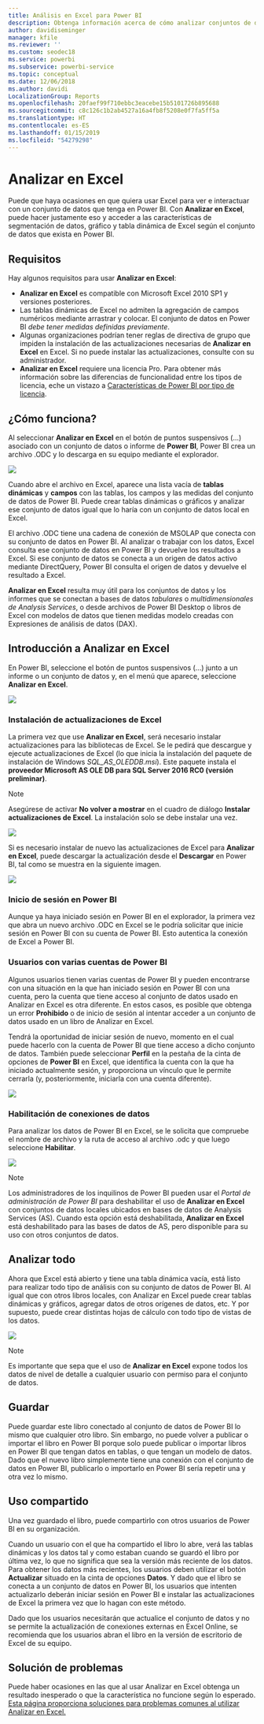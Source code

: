 ```yaml
---
title: Análisis en Excel para Power BI
description: Obtenga información acerca de cómo analizar conjuntos de datos de Power BI en Excel
author: davidiseminger
manager: kfile
ms.reviewer: ''
ms.custom: seodec18
ms.service: powerbi
ms.subservice: powerbi-service
ms.topic: conceptual
ms.date: 12/06/2018
ms.author: davidi
LocalizationGroup: Reports
ms.openlocfilehash: 20faef99f710ebbc3eacebe15b5101726b895688
ms.sourcegitcommit: c8c126c1b2ab4527a16a4fb8f5208e0f7fa5ff5a
ms.translationtype: HT
ms.contentlocale: es-ES
ms.lasthandoff: 01/15/2019
ms.locfileid: "54279298"
---
```

# <a name="analyze-in-excel"></a>Analizar en Excel
Puede que haya ocasiones en que quiera usar Excel para ver e interactuar con un conjunto de datos que tenga en Power BI. Con **Analizar en Excel**, puede hacer justamente eso y acceder a las características de segmentación de datos, gráfico y tabla dinámica de Excel según el conjunto de datos que exista en Power BI.

## <a name="requirements"></a>Requisitos
Hay algunos requisitos para usar **Analizar en Excel**:

* **Analizar en Excel** es compatible con Microsoft Excel 2010 SP1 y versiones posteriores.
* Las tablas dinámicas de Excel no admiten la agregación de campos numéricos mediante arrastrar y colocar. El conjunto de datos en Power BI *debe tener medidas definidas previamente*.
* Algunas organizaciones podrían tener reglas de directiva de grupo que impiden la instalación de las actualizaciones necesarias de **Analizar en Excel** en Excel. Si no puede instalar las actualizaciones, consulte con su administrador.
* **Analizar en Excel** requiere una licencia Pro. Para obtener más información sobre las diferencias de funcionalidad entre los tipos de licencia, eche un vistazo a [Características de Power BI por tipo de licencia](service-features-license-type.md). 

## <a name="how-does-it-work"></a>¿Cómo funciona?
Al seleccionar **Analizar en Excel** en el botón de puntos suspensivos (...) asociado con un conjunto de datos o informe de **Power BI**, Power BI crea un archivo .ODC y lo descarga en su equipo mediante el explorador.

![](media/service-analyze-in-excel/power-bi-analyze-in-excel.png)

Cuando abre el archivo en Excel, aparece una lista vacía de **tablas dinámicas** y **campos** con las tablas, los campos y las medidas del conjunto de datos de Power BI. Puede crear tablas dinámicas o gráficos y analizar ese conjunto de datos igual que lo haría con un conjunto de datos local en Excel.

El archivo .ODC tiene una cadena de conexión de MSOLAP que conecta con su conjunto de datos en Power BI. Al analizar o trabajar con los datos, Excel consulta ese conjunto de datos en Power BI y devuelve los resultados a Excel. Si ese conjunto de datos se conecta a un origen de datos activo mediante DirectQuery, Power BI consulta el origen de datos y devuelve el resultado a Excel.

**Analizar en Excel** resulta muy útil para los conjuntos de datos y los informes que se conectan a bases de datos *tabulares* o *multidimensionales de Analysis Services*, o desde archivos de Power BI Desktop o libros de Excel con modelos de datos que tienen medidas modelo creadas con Expresiones de análisis de datos (DAX).

## <a name="get-started-with-analyze-in-excel"></a>Introducción a Analizar en Excel
En Power BI, seleccione el botón de puntos suspensivos (...) junto a un informe o un conjunto de datos y, en el menú que aparece, seleccione **Analizar en Excel**.

![](media/service-analyze-in-excel/power-bi-analyze-menu.png)

### <a name="install-excel-updates"></a>Instalación de actualizaciones de Excel
La primera vez que use **Analizar en Excel**, será necesario instalar actualizaciones para las bibliotecas de Excel. Se le pedirá que descargue y ejecute actualizaciones de Excel (lo que inicia la instalación del paquete de instalación de Windows *SQL_AS_OLEDDB.msi*). Este paquete instala el **proveedor Microsoft AS OLE DB para SQL Server 2016 RC0 (versión preliminar)**.

> [!NOTE]
> Asegúrese de activar **No volver a mostrar** en el cuadro de diálogo **Instalar actualizaciones de Excel**. La instalación solo se debe instalar una vez.
> 
> 

![](media/service-analyze-in-excel/pbi_anlz_excel_dontshow.png)

Si es necesario instalar de nuevo las actualizaciones de Excel para **Analizar en Excel**, puede descargar la actualización desde el **Descargar** en Power BI, tal como se muestra en la siguiente imagen.

![](media/service-analyze-in-excel/pbi_anlz_excel_download_again.png)

### <a name="sign-in-to-power-bi"></a>Inicio de sesión en Power BI
Aunque ya haya iniciado sesión en Power BI en el explorador, la primera vez que abra un nuevo archivo .ODC en Excel se le podría solicitar que inicie sesión en Power BI con su cuenta de Power BI. Esto autentica la conexión de Excel a Power BI.

### <a name="users-with-multiple-power-bi-accounts"></a>Usuarios con varias cuentas de Power BI
Algunos usuarios tienen varias cuentas de Power BI y pueden encontrarse con una situación en la que han iniciado sesión en Power BI con una cuenta, pero la cuenta que tiene acceso al conjunto de datos usado en Analizar en Excel es otra diferente. En estos casos, es posible que obtenga un error **Prohibido** o de inicio de sesión al intentar acceder a un conjunto de datos usado en un libro de Analizar en Excel.

Tendrá la oportunidad de iniciar sesión de nuevo, momento en el cual puede hacerlo con la cuenta de Power BI que tiene acceso a dicho conjunto de datos. También puede seleccionar **Perfil** en la pestaña de la cinta de opciones de **Power BI** en Excel, que identifica la cuenta con la que ha iniciado actualmente sesión, y proporciona un vínculo que le permite cerrarla (y, posteriormente, iniciarla con una cuenta diferente).

![](media/service-analyze-in-excel/pbi_anlz_excel_profile.png)

### <a name="enable-data-connections"></a>Habilitación de conexiones de datos
Para analizar los datos de Power BI en Excel, se le solicita que compruebe el nombre de archivo y la ruta de acceso al archivo .odc y que luego seleccione **Habilitar**.

![](media/service-analyze-in-excel/pbi_anlz_excel_enable.png)

> [!NOTE]
> Los administradores de los inquilinos de Power BI pueden usar el *Portal de administración de Power BI* para deshabilitar el uso de **Analizar en Excel** con conjuntos de datos locales ubicados en bases de datos de Analysis Services (AS). Cuando esta opción está deshabilitada, **Analizar en Excel** está deshabilitado para las bases de datos de AS, pero disponible para su uso con otros conjuntos de datos.
> 
> 

## <a name="analyze-away"></a>Analizar todo
Ahora que Excel está abierto y tiene una tabla dinámica vacía, está listo para realizar todo tipo de análisis con su conjunto de datos de Power BI. Al igual que con otros libros locales, con Analizar en Excel puede crear tablas dinámicas y gráficos, agregar datos de otros orígenes de datos, etc. Y por supuesto, puede crear distintas hojas de cálculo con todo tipo de vistas de los datos.

![](media/service-analyze-in-excel/pbi_anlz_excel_chart.png)

> [!NOTE]
> Es importante que sepa que el uso de **Analizar en Excel** expone todos los datos de nivel de detalle a cualquier usuario con permiso para el conjunto de datos.
> 
> 

## <a name="save"></a>Guardar
Puede guardar este libro conectado al conjunto de datos de Power BI lo mismo que cualquier otro libro. Sin embargo, no puede volver a publicar o importar el libro en Power BI porque solo puede publicar o importar libros en Power BI que tengan datos en tablas, o que tengan un modelo de datos. Dado que el nuevo libro simplemente tiene una conexión con el conjunto de datos en Power BI, publicarlo o importarlo en Power BI sería repetir una y otra vez lo mismo.

## <a name="share"></a>Uso compartido
Una vez guardado el libro, puede compartirlo con otros usuarios de Power BI en su organización.

Cuando un usuario con el que ha compartido el libro lo abre, verá las tablas dinámicas y los datos tal y como estaban cuando se guardó el libro por última vez, lo que no significa que sea la versión más reciente de los datos. Para obtener los datos más recientes, los usuarios deben utilizar el botón **Actualizar** situado en la cinta de opciones **Datos**. Y dado que el libro se conecta a un conjunto de datos en Power BI, los usuarios que intenten actualizarlo deberán iniciar sesión en Power BI e instalar las actualizaciones de Excel la primera vez que lo hagan con este método.

Dado que los usuarios necesitarán que actualice el conjunto de datos y no se permite la actualización de conexiones externas en Excel Online, se recomienda que los usuarios abran el libro en la versión de escritorio de Excel de su equipo.

## <a name="troubleshooting"></a>Solución de problemas
Puede haber ocasiones en las que al usar Analizar en Excel obtenga un resultado inesperado o que la característica no funcione según lo esperado. [Esta página proporciona soluciones para problemas comunes al utilizar Analizar en Excel.](desktop-troubleshooting-analyze-in-excel.md)